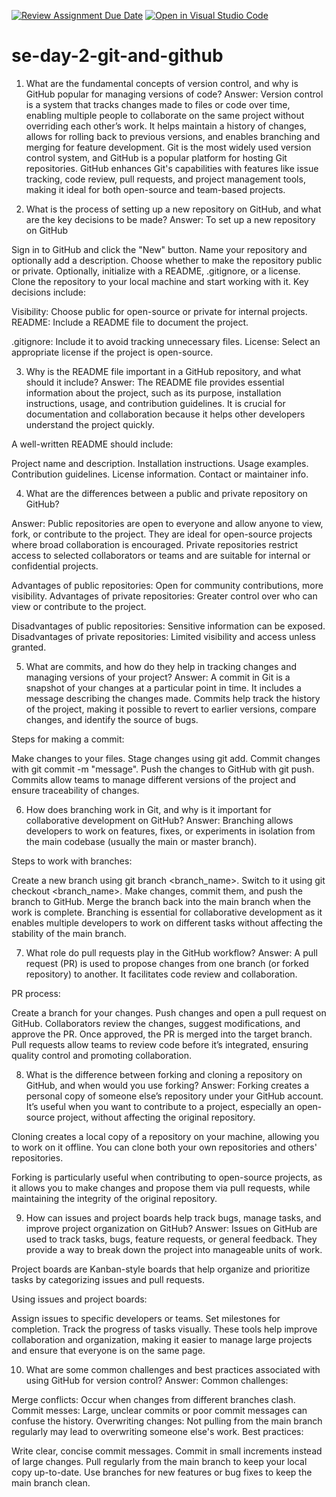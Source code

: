 [![Review Assignment Due Date](https://classroom.github.com/assets/deadline-readme-button-22041afd0340ce965d47ae6ef1cefeee28c7c493a6346c4f15d667ab976d596c.svg)](https://classroom.github.com/a/8wgCKhpZ)
[![Open in Visual Studio Code](https://classroom.github.com/assets/open-in-vscode-2e0aaae1b6195c2367325f4f02e2d04e9abb55f0b24a779b69b11b9e10269abc.svg)](https://classroom.github.com/online_ide?assignment_repo_id=18442577&assignment_repo_type=AssignmentRepo)
# se-day-2-git-and-github
1. What are the fundamental concepts of version control, and why is GitHub popular for managing versions of code?
Answer:
Version control is a system that tracks changes made to files or code over time, enabling multiple people to collaborate on the same project without overriding each other’s work. It helps maintain a history of changes, allows for rolling back to previous versions, and enables branching and merging for feature development. Git is the most widely used version control system, and GitHub is a popular platform for hosting Git repositories. GitHub enhances Git's capabilities with features like issue tracking, code review, pull requests, and project management tools, making it ideal for both open-source and team-based projects.

2. What is the process of setting up a new repository on GitHub, and what are the key decisions to be made?
Answer:
To set up a new repository on GitHub

Sign in to GitHub and click the "New" button.
Name your repository and optionally add a description.
Choose whether to make the repository public or private.
Optionally, initialize with a README, .gitignore, or a license.
Clone the repository to your local machine and start working with it.
Key decisions include:

Visibility: Choose public for open-source or private for internal projects.
README: Include a README file to document the project.

.gitignore: Include it to avoid tracking unnecessary files.
License: Select an appropriate license if the project is open-source.

3. Why is the README file important in a GitHub repository, and what should it include?
Answer:
The README file provides essential information about the project, such as its purpose, installation instructions, usage, and contribution guidelines. It is crucial for documentation and collaboration because it helps other developers understand the project quickly.

A well-written README should include:

Project name and description.
Installation instructions.
Usage examples.
Contribution guidelines.
License information.
Contact or maintainer info.

4. What are the differences between a public and private repository on GitHub?

Answer:
Public repositories are open to everyone and allow anyone to view, fork, or contribute to the project. They are ideal for open-source projects where broad collaboration is encouraged.
Private repositories restrict access to selected collaborators or teams and are suitable for internal or confidential projects.


Advantages of public repositories: Open for community contributions, more visibility.
Advantages of private repositories: Greater control over who can view or contribute to the project.

Disadvantages of public repositories: Sensitive information can be exposed.
Disadvantages of private repositories: Limited visibility and access unless granted.


5. What are commits, and how do they help in tracking changes and managing versions of your project?
Answer:
A commit in Git is a snapshot of your changes at a particular point in time. It includes a message describing the changes made. Commits help track the history of the project, making it possible to revert to earlier versions, compare changes, and identify the source of bugs.

Steps for making a commit:

Make changes to your files.
Stage changes using git add.
Commit changes with git commit -m "message".
Push the changes to GitHub with git push.
Commits allow teams to manage different versions of the project and ensure traceability of changes.

6. How does branching work in Git, and why is it important for collaborative development on GitHub?
Answer:
Branching allows developers to work on features, fixes, or experiments in isolation from the main codebase (usually the main or master branch).

Steps to work with branches:

Create a new branch using git branch <branch_name>.
Switch to it using git checkout <branch_name>.
Make changes, commit them, and push the branch to GitHub.
Merge the branch back into the main branch when the work is complete.
Branching is essential for collaborative development as it enables multiple developers to work on different tasks without affecting the stability of the main branch.

7. What role do pull requests play in the GitHub workflow?
Answer:
A pull request (PR) is used to propose changes from one branch (or forked repository) to another. It facilitates code review and collaboration.

PR process:

Create a branch for your changes.
Push changes and open a pull request on GitHub.
Collaborators review the changes, suggest modifications, and approve the PR.
Once approved, the PR is merged into the target branch.
Pull requests allow teams to review code before it’s integrated, ensuring quality control and promoting collaboration.

8. What is the difference between forking and cloning a repository on GitHub, and when would you use forking?
Answer:
Forking creates a personal copy of someone else’s repository under your GitHub account. It’s useful when you want to contribute to a project, especially an open-source project, without affecting the original repository.

Cloning creates a local copy of a repository on your machine, allowing you to work on it offline. You can clone both your own repositories and others' repositories.

Forking is particularly useful when contributing to open-source projects, as it allows you to make changes and propose them via pull requests, while maintaining the integrity of the original repository.

9. How can issues and project boards help track bugs, manage tasks, and improve project organization on GitHub?
Answer:
Issues on GitHub are used to track tasks, bugs, feature requests, or general feedback. They provide a way to break down the project into manageable units of work.

Project boards are Kanban-style boards that help organize and prioritize tasks by categorizing issues and pull requests.

Using issues and project boards:

Assign issues to specific developers or teams.
Set milestones for completion.
Track the progress of tasks visually.
These tools help improve collaboration and organization, making it easier to manage large projects and ensure that everyone is on the same page.

10. What are some common challenges and best practices associated with using GitHub for version control?
Answer:
Common challenges:

Merge conflicts: Occur when changes from different branches clash.
Commit messes: Large, unclear commits or poor commit messages can confuse the history.
Overwriting changes: Not pulling from the main branch regularly may lead to overwriting someone else's work.
Best practices:

Write clear, concise commit messages.
Commit in small increments instead of large changes.
Pull regularly from the main branch to keep your local copy up-to-date.
Use branches for new features or bug fixes to keep the main branch clean.
